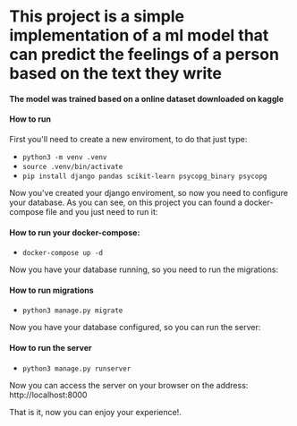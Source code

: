 # This project is a simple implementation of a ml model that can predict the feelings of a person based on the text they write

<h4>The model was trained based on a online dataset downloaded on kaggle</h4>

<h4>How to run</h4>
<p>First you'll need to create a new enviroment, to do that just type:</p>

<ul>
<li><code>python3 -m venv .venv</code></li>
<li><code>source .venv/bin/activate</code></li>
<li><code>pip install django pandas scikit-learn psycopg_binary psycopg</code></li>
</ul>
<p>Now you've created your django enviroment, so now you need to configure your database. As you can see, on this project you can found a docker-compose file and you just need to run it:</p>

<h4>How to run your docker-compose:</h4>
<ul>
<li><code>docker-compose up -d</code></li>
</ul>
<p>Now you have your database running, so you need to run the migrations:</p>

<h4>How to run migrations</h4>
<ul>
<li><code>python3 manage.py migrate</code></li>
</ul>

<p>Now you have your database configured, so you can run the server:</p>

<h4>How to run the server</h4>
<ul>
<li><code>python3 manage.py runserver</code></li>
</ul>
<p>Now you can access the server on your browser on the address: http://localhost:8000</p>

<p>That is it, now you can enjoy your experience!.</p>
